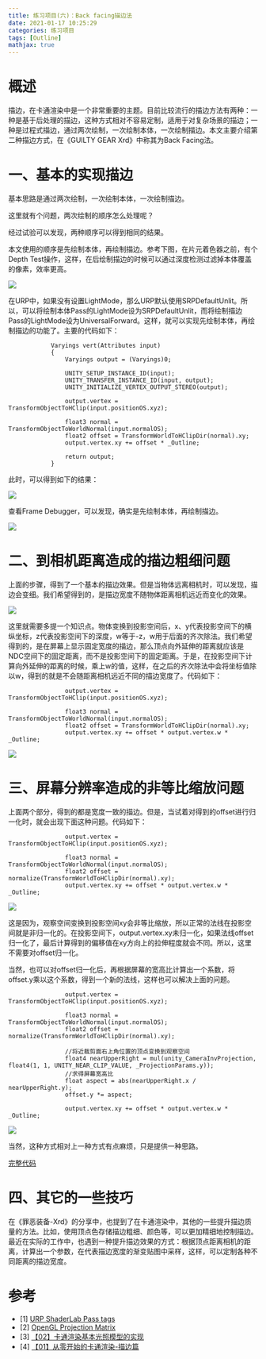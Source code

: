 ```yaml
---
title: 练习项目(六)：Back facing描边法
date: 2021-01-17 10:25:29
categories: 练习项目
tags: [Outline]
mathjax: true
---
```


# 概述

描边，在卡通渲染中是一个非常重要的主题。目前比较流行的描边方法有两种：一种是基于后处理的描边，这种方式相对不容易定制，适用于对复杂场景的描边；一种是过程式描边，通过两次绘制，一次绘制本体，一次绘制描边。<!--more-->本文主要介绍第二种描边方式，在《GUILTY GEAR Xrd》中称其为Back Facing法。

# 一、基本的实现描边

基本思路是通过两次绘制，一次绘制本体，一次绘制描边。

这里就有个问题，两次绘制的顺序怎么处理呢？

经过试验可以发现，两种顺序可以得到相同的结果。

本文使用的顺序是先绘制本体，再绘制描边。参考下图，在片元着色器之前，有个Depth Test操作，这样，在后绘制描边的时候可以通过深度检测过滤掉本体覆盖的像素，效率更高。

![](https://cdn.jsdelivr.net/gh/bzyzhang/ImgHosting//img/2021-01-17/20210117104333.png)

在URP中，如果没有设置LightMode，那么URP默认使用SRPDefaultUnlit。所以，可以将绘制本体Pass的LightMode设为SRPDefaultUnlit，而将绘制描边Pass的LightMode设为UniversalForward。这样，就可以实现先绘制本体，再绘制描边的功能了。主要的代码如下：

```
            Varyings vert(Attributes input)
            {
                Varyings output = (Varyings)0;
                
                UNITY_SETUP_INSTANCE_ID(input);
                UNITY_TRANSFER_INSTANCE_ID(input, output);
                UNITY_INITIALIZE_VERTEX_OUTPUT_STEREO(output);
                
                output.vertex = TransformObjectToHClip(input.positionOS.xyz);
                
                float3 normal = TransformObjectToWorldNormal(input.normalOS);
                float2 offset = TransformWorldToHClipDir(normal).xy;
                output.vertex.xy += offset * _Outline;
                
                return output;
            }
```

此时，可以得到如下的结果：

![](https://cdn.jsdelivr.net/gh/bzyzhang/ImgHosting//img/2021-01-17/20210117111142.png)

查看Frame Debugger，可以发现，确实是先绘制本体，再绘制描边。

![](https://cdn.jsdelivr.net/gh/bzyzhang/ImgHosting//img/2021-01-17/20210117111538.png)

# 二、到相机距离造成的描边粗细问题

上面的步骤，得到了一个基本的描边效果。但是当物体远离相机时，可以发现，描边会变细。我们希望得到的，是描边宽度不随物体距离相机远近而变化的效果。

![](https://cdn.jsdelivr.net/gh/bzyzhang/ImgHosting//img/2021-01-17/20210117111857.png)

这里就需要多提一个知识点。物体变换到投影空间后，x、y代表投影空间下的横纵坐标，z代表投影空间下的深度，w等于-z，w用于后面的齐次除法。我们希望得到的，是在屏幕上显示固定宽度的描边，那么顶点向外延伸的距离就应该是NDC空间下的固定距离，而不是投影空间下的固定距离。于是，在投影空间下计算向外延伸的距离的时候，乘上w的值，这样，在之后的齐次除法中会将坐标值除以w，得到的就是不会随距离相机远近不同的描边宽度了。代码如下：

```
                output.vertex = TransformObjectToHClip(input.positionOS.xyz);
                
                float3 normal = TransformObjectToWorldNormal(input.normalOS);
                float2 offset = TransformWorldToHClipDir(normal).xy;
                output.vertex.xy += offset * output.vertex.w * _Outline;
```

![](https://cdn.jsdelivr.net/gh/bzyzhang/ImgHosting//img/2021-01-17/20210117133827.png)

# 三、屏幕分辨率造成的非等比缩放问题

上面两个部分，得到的都是宽度一致的描边。但是，当试着对得到的offset进行归一化时，就会出现下面这种问题。代码如下：

```
                output.vertex = TransformObjectToHClip(input.positionOS.xyz);
                
                float3 normal = TransformObjectToWorldNormal(input.normalOS);
                float2 offset = normalize(TransformWorldToHClipDir(normal).xy);
                output.vertex.xy += offset * output.vertex.w * _Outline;
```

![](https://cdn.jsdelivr.net/gh/bzyzhang/ImgHosting//img/2021-01-17/20210117135246.png)

这是因为，观察空间变换到投影空间xy会非等比缩放，所以正常的法线在投影空间就是非归一化的。在投影空间下，output.vertex.xy未归一化，如果法线offset归一化了，最后计算得到的偏移值在xy方向上的拉伸程度就会不同。所以，这里不需要对offset归一化。

当然，也可以对offset归一化后，再根据屏幕的宽高比计算出一个系数，将offset.y乘以这个系数，得到一个新的法线，这样也可以解决上面的问题。

```
                output.vertex = TransformObjectToHClip(input.positionOS.xyz);
                
                float3 normal = TransformObjectToWorldNormal(input.normalOS);
                float2 offset = normalize(TransformWorldToHClipDir(normal).xy);

                //将近裁剪面右上角位置的顶点变换到观察空间
                float4 nearUpperRight = mul(unity_CameraInvProjection, float4(1, 1, UNITY_NEAR_CLIP_VALUE, _ProjectionParams.y));
                //求得屏幕宽高比
                float aspect = abs(nearUpperRight.x / nearUpperRight.y);
                offset.y *= aspect;

                output.vertex.xy += offset * output.vertex.w * _Outline;
```

![](https://cdn.jsdelivr.net/gh/bzyzhang/ImgHosting//img/2021-01-17/20210117142510.png)

当然，这种方式相对上一种方式有点麻烦，只是提供一种思路。

[完整代码](https://github.com/bzyzhang/RoadOfShader/blob/main/Assets/1.5-Outline/Shader/1.5.5-Outline.shader)

# 四、其它的一些技巧

在《罪恶装备-Xrd》的分享中，也提到了在卡通渲染中，其他的一些提升描边质量的方法。比如，使用顶点色存储描边粗细、颜色等，可以更加精细地控制描边。最近在实际的工作中，也遇到一种提升描边效果的方式：根据顶点距离相机的距离，计算出一个参数，在代表描边宽度的渐变贴图中采样，这样，可以定制各种不同距离的描边宽度。

# 参考

- [1] [URP ShaderLab Pass tags](https://docs.unity3d.com/Packages/com.unity.render-pipelines.universal@10.2/manual/urp-shaders/urp-shaderlab-pass-tags.html)
- [2] [OpenGL Projection Matrix](http://www.songho.ca/opengl/gl_projectionmatrix.html)
- [3] [【02】卡通渲染基本光照模型的实现](https://zhuanlan.zhihu.com/p/95986273)
- [4] [【01】从零开始的卡通渲染-描边篇](https://zhuanlan.zhihu.com/p/109101851)